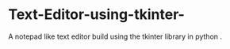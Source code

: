 # Text-Editor-using-tkinter-
A  notepad like text editor build using the tkinter library in python . 
